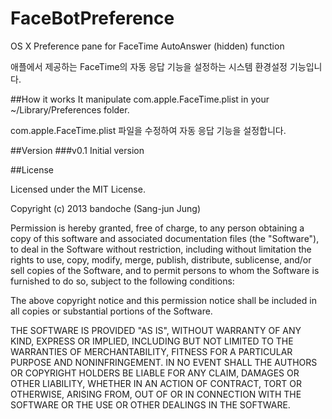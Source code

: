 FaceBotPreference
=================

OS X Preference pane for FaceTime AutoAnswer (hidden) function

애플에서 제공하는 FaceTime의 자동 응답 기능을 설정하는 시스템 환경설정 기능입니다.

##How it works
It manipulate com.apple.FaceTime.plist in your ~/Library/Preferences folder.

com.apple.FaceTime.plist 파일을 수정하여 자동 응답 기능을 설정합니다.

##Version
###v0.1
Initial version

##License

Licensed under the MIT License.

Copyright (c) 2013 bandoche (Sang-jun Jung)

Permission is hereby granted, free of charge, to any person
obtaining a copy of this software and associated documentation
files (the "Software"), to deal in the Software without
restriction, including without limitation the rights to use,
copy, modify, merge, publish, distribute, sublicense, and/or sell
copies of the Software, and to permit persons to whom the
Software is furnished to do so, subject to the following
conditions:

The above copyright notice and this permission notice shall be
included in all copies or substantial portions of the Software.

THE SOFTWARE IS PROVIDED "AS IS", WITHOUT WARRANTY OF ANY KIND,
EXPRESS OR IMPLIED, INCLUDING BUT NOT LIMITED TO THE WARRANTIES
OF MERCHANTABILITY, FITNESS FOR A PARTICULAR PURPOSE AND
NONINFRINGEMENT. IN NO EVENT SHALL THE AUTHORS OR COPYRIGHT
HOLDERS BE LIABLE FOR ANY CLAIM, DAMAGES OR OTHER LIABILITY,
WHETHER IN AN ACTION OF CONTRACT, TORT OR OTHERWISE, ARISING
FROM, OUT OF OR IN CONNECTION WITH THE SOFTWARE OR THE USE OR
OTHER DEALINGS IN THE SOFTWARE.
